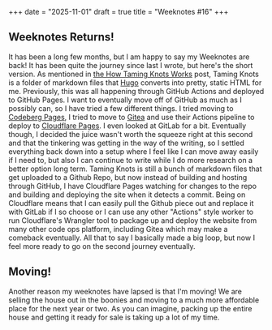 +++
date = "2025-11-01"
draft = true
title = "Weeknotes #16"
+++

## Weeknotes Returns!

It has been a long few months, but I am happy to say my Weeknotes are back! It has been quite the journey since last I wrote, but here's the short version. As mentioned in [the How Taming Knots Works](/posts/2025-05-16-newsite/) post, Taming Knots is a folder of markdown files that [Hugo](https://gohugo.io) converts into pretty, static HTML for me. Previously, this was all happening through GitHub Actions and deployed to GitHub Pages. I want to eventually move off of GitHub as much as I possibly can, so I have tried a few different things. I tried moving to [Codeberg Pages](https://docs.codeberg.org/codeberg-pages/), I tried to move to [Gitea](https://about.gitea.com/) and use their Actions pipeline to deploy to [Cloudflare Pages](https://pages.cloudflare.com/). I even looked at GitLab for a bit. Eventually though, I decided the juice wasn't worth the squeeze right at this second and that the tinkering was getting in the way of the writing, so I settled everything back down into a setup where I feel like I can move away easily if I need to, but also I can continue to write while I do more research on a better option long term. Taming Knots is still a bunch of markdown files that get uploaded to a Github Repo, but now instead of building and hosting through GitHub, I have Cloudflare Pages watching for changes to the repo and building and deploying the site when it detects a commit. Being on Cloudflare means that I can easily pull the Github piece out and replace it with GitLab if I so choose or I can use any other "Actions" style worker to run Cloudflare's Wrangler tool to package up and deploy the website from many other code ops platform, including Gitea which may make a comeback eventually. All that to say I basically made a big loop, but now I feel more ready to go on the second journey eventually.

## Moving!

Another reason my weeknotes have lapsed is that I'm moving! We are selling the house out in the boonies and moving to a much more affordable place for the next year or two. As you can imagine, packing up the entire house and getting it ready for sale is taking up a lot of my time. 